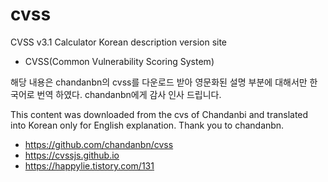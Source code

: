 # cvss
CVSS v3.1 Calculator Korean description version site
- CVSS(Common Vulnerability Scoring System)

해당 내용은 chandanbn의 cvss를 다운로드 받아 영문화된 설명 부분에 대해서만 한국어로 번역 하였다.
chandanbn에게 감사 인사 드립니다. 

This content was downloaded from the cvs of Chandanbi and translated into Korean only for English explanation.
Thank you to chandanbn.

- https://github.com/chandanbn/cvss
- https://cvssjs.github.io
- https://happylie.tistory.com/131
